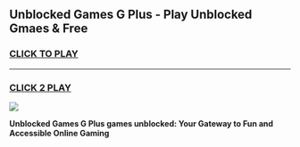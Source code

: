 
## Unblocked Games G Plus - Play Unblocked Gmaes & Free
<h3>
<a href="https://premium.freeplayer.one?title=Unblocked_Games_G_Plus&ref=19F">CLICK TO PLAY</a></h3>
<hr>

<h3>
<a href="https://premium.freeplayer.one?title=Unblocked_Games_G_Plus&ref=19F">CLICK 2 PLAY</a>
  
</h3>

<a href="https://premium.freeplayer.one?title=Unblocked_Games_G_Plus&ref=19F/"><img src="https://clearcache.store/games.png"></a>


**Unblocked Games G Plus games unblocked: Your Gateway to Fun and Accessible Online Gaming**
